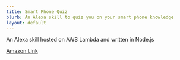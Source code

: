 ```yaml
---
title: Smart Phone Quiz
blurb: An Alexa skill to quiz you on your smart phone knowledge
layout: default
---
```


An Alexa skill hosted on AWS Lambda and written in Node.js

[Amazon Link](https://www.amazon.com/Froglet-Apps-Smart-Phone-Quiz/dp/B074NBLMPK)